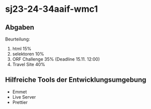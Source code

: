 # sj23-24-34aaif-wmc1

## Abgaben

Beurteilung: 

1) html         15%
2) selektoren   10%
3) ORF Challenge 35% (Deadline 15.11. 12:00)
4) Travel Site  40%

## Hilfreiche Tools der Entwicklungsumgebung

-   Emmet
-   Live Server
-   Prettier

